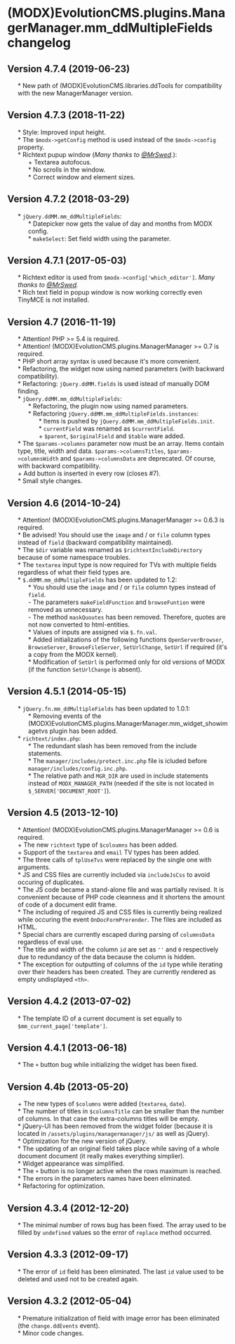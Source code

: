 # (MODX)EvolutionCMS.plugins.ManagerManager.mm_ddMultipleFields changelog


## Version 4.7.4 (2019-06-23)
* \* New path of (MODX)EvolutionCMS.libraries.ddTools for compatibility with the new ManagerManager version.


## Version 4.7.3 (2018-11-22)
* \* Style: Improved input height.
* \* The `$modx->getConfig` method is used instead of the `$modx->config` property.
* \* Richtext pupup window (_Many thanks to [@MrSwed](https://github.com/MrSwed)._):
	* \+ Textarea autofocus.
	* \* No scrolls in the window.
	* \* Correct window and element sizes.


## Version 4.7.2 (2018-03-29)
* \* `jQuery.ddMM.mm_ddMultipleFields`:
	* \* Datepicker now gets the value of day and months from MODX config.
	* \* `makeSelect`: Set field width using the parameter.


## Version 4.7.1 (2017-05-03)
* \* Richtext editor is used from `$modx->config['which_editor']`. _Many thanks to [@MrSwed](https://github.com/MrSwed)._
* \* Rich text field in popup window is now working correctly even TinyMCE is not installed.


## Version 4.7 (2016-11-19)
* \* Attention! PHP >= 5.4 is required.
* \* Attention! (MODX)EvolutionCMS.plugins.ManagerManager >= 0.7 is required.
* \* PHP short array syntax is used because it's more convenient.
* \* Refactoring, the widget now using named parameters (with backward compatibility).
* \* Refactoring: `jQuery.ddMM.fields` is used istead of manually DOM finding.
* \* `jQuery.ddMM.mm_ddMultipleFields`:
	* \* Refactoring, the plugin now using named parameters.
	* \* Refactoring `jQuery.ddMM.mm_ddMultipleFields.instances`:
		* \* Items is pushed by `jQuery.ddMM.mm_ddMultipleFields.init`.
		* \* `currentField` was renamed as `$currentField`.
		* \+ `$parent`, `$originalField` and `$table` ware added.
* \* The `$params->columns` parameter now must be an array. Items contain type, title, width and data. `$params->columnsTitles`, `$params->columnsWidth` and `$params->columnsData` are deprecated. Of course, with backward compatibility.
* \+ Add button is inserted in every row (closes #7).
* \* Small style changes.


## Version 4.6 (2014-10-24)
* \* Attention! (MODX)EvolutionCMS.plugins.ManagerManager >= 0.6.3 is required.
* \* Be advised! You should use the `image` and / or `file` column types instead of `field` (backward compatibility maintained).
* \* The `$dir` variable was renamed as `$richtextIncludeDirectory` because of some namespace troubles.
* \* The `textarea` input type is now required for TVs with multiple fields regardless of what their field types are.
* \* `$.ddMM.mm_ddMultipleFields` has been updated to 1.2:
	* \* You should use the `image` and / or `file` column types instead of `field`.
	* \- The parameters `makeFieldFunction` and `browseFuntion` were removed as unnecessary.
	* \- The method `maskQuoutes` has been removed. Therefore, quotes are not now converted to html-entities.
	* \* Values of inputs are assigned via `$.fn.val`.
	* \* Added initializations of the following functions `OpenServerBrowser`, `BrowseServer`, `BrowseFileServer`, `SetUrlChange`, `SetUrl` if required (it's a copy from the MODX kernel).
	* \* Modification of `SetUrl` is performed only for old versions of MODX (if the function `SetUrlChange` is absent).


## Version 4.5.1 (2014-05-15)
* \* `jQuery.fn.mm_ddMultipleFields` has been updated to 1.0.1:
	* \* Removing events of the (MODX)EvolutionCMS.plugins.ManagerManager.mm_widget_showimagetvs plugin has been added.
* \* `richtext/index.php`:
	* \* The redundant slash has been removed from the include statements.
	* \* The `manager/includes/protect.inc.php` file is icluded before `manager/includes/config.inc.php`.
	* \* The relative path and `MGR_DIR` are used in include statements instead of `MODX_MANAGER_PATH` (needed if the site is not located in `$_SERVER['DOCUMENT_ROOT']`).


## Version 4.5 (2013-12-10)
* \* Attention! (MODX)EvolutionCMS.plugins.ManagerManager >= 0.6 is required.
* \+ The new `richtext` type of `$coloumns` has been added.
* \+ Support of the `textarea` and `email` TV types has been added.
* \* The three calls of `tplUseTvs` were replaced by the single one with arguments.
* \* JS and CSS files are currently included via `includeJsCss` to avoid occuring of duplicates.
* \* The JS code became a stand-alone file and was partially revised. It is convenient because of PHP code cleanness and it shortens the amount of code of a document edit frame.
* \* The including of required JS and CSS files is currently being realized while occuring the event `OnDocFormPrerender`. The files are included as HTML.
* \* Special chars are currently escaped during parsing of `columnsData` regardless of eval use.
* \* The title and width of the column `id` are set as `''` and `0` respectively due to redundancy of the data because the column is hidden.
* \* The exception for outputting of columns of the `id` type while iterating over their headers has been created. They are currently rendered as empty undisplayed `<th>`.


## Version 4.4.2 (2013-07-02)
* \* The template ID of a current document is set equally to `$mm_current_page['template']`.


## Version 4.4.1 (2013-06-18)
* \* The `+` button bug while initializing the widget has been fixed.


## Version 4.4b (2013-05-20)
* \+ The new types of `$columns` were added (`textarea`, `date`).
* \* The number of titles in `$columnsTitle` can be smaller than the number of columns. In that case the extra-columns titles will be empty.
* \* jQuery-UI has been removed from the widget folder (because it is located in `/assets/plugins/managermanager/js/` as well as jQuery).
* \* Optimization for the new version of jQuery.
* \* The updating of an original field takes place while saving of a whole document document (it really makes everything simplier).
* \* Widget appearance was simplified.
* \* The `+` button is no longer active when the rows maximum is reached.
* \* The errors in the parameters names have been eliminated.
* \* Refactoring for optimization.


## Version 4.3.4 (2012-12-20)
* \* The minimal number of rows bug has been fixed. The array used to be filled by `undefined` values so the error of `replace` method occurred.


## Version 4.3.3 (2012-09-17)
* \* The error of `id` field has been eliminated. The last `id` value used to be deleted and used not to be created again.


## Version 4.3.2 (2012-05-04)
* \* Premature initialization of field with image error has been eliminated (the `change.ddEvents` event).
* \* Minor code changes.


<link rel="stylesheet" type="text/css" href="https://DivanDesign.ru/assets/files/ddMarkdown.css" />
<style>ul{list-style:none;}</style>